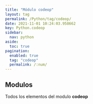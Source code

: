 ```yaml
---
title: "Módulo codeop"
layout: tag
permalink: /Python/tag/codeop/
date: 2021-11-01 10:24:03.958662
key: Python.codeop
sidebar: 
  nav: python
aside: 
  toc: true
pagination: 
  enabled: true
  tag: "codeop"
  permalink: /:num/
---
```


<h2>Modulos</h2>
Todos los elementos del modulo <strong>codeop</strong>
